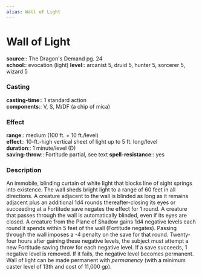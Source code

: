 ```yaml
---
alias: Wall of Light
---
```


# Wall of Light 

**source**:: The Dragon's Demand pg. 24  
**school**:: evocation (light)
**level**:: arcanist 5, druid 5, hunter 5, sorcerer 5, wizard 5

### Casting 

**casting-time**:: 1 standard action  
**components**:: V, S, M/DF (a chip of mica)

### Effect 

**range**:: medium (100 ft. + 10 ft./level)  
**effect**:: 10-ft.-high vertical sheet of light up to 5 ft. long/level  
**duration**:: 1 minute/level (D)  
**saving-throw**:: Fortitude partial, see text
**spell-resistance**:: yes

### Description 

An immobile, blinding curtain of white light that blocks line of sight springs into existence. The wall sheds bright light to a range of 60 feet in all directions. A creature adjacent to the wall is blinded as long as it remains adjacent plus an additional 1d4 rounds thereafter-closing its eyes or succeeding at a Fortitude save negates the effect for 1 round. A creature that passes through the wall is automatically blinded, even if its eyes are closed. A creature from the Plane of Shadow gains 1d4 negative levels each round it spends within 5 feet of the wall (Fortitude negates). Passing through the wall imposes a -4 penalty on the save for that round. Twenty-four hours after gaining these negative levels, the subject must attempt a new Fortitude saving throw for each negative level. If a save succeeds, 1 negative level is removed. If it fails, the negative level becomes permanent. Wall of light can be made permanent with *permanency* (with a minimum caster level of 13th and cost of 11,000 gp).
